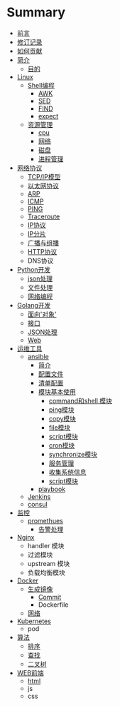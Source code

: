 # Summary

* [前言](README.md)
* [修订记录](revision-record.md)
* [如何贡献](how-to-contribute.md)
* [简介](introduction/README.md)
  * [目的](introduction/what.md)
* [Linux](linux/README.md)
  * [Shell编程](linux/shell/README.md)
    * [AWK](linux/shell/awk.md)
    * [SED](linux/shell/sed.md)
    * [FIND](linux/shell/find.md)
    * [expect](linux/shell/expect.md)
  * [资源管理](linux/manager/README.md)
    * [cpu](linux/manager/cpu.md)
    * [网络](linux/manager/net.md)
    * [磁盘](linux/disk/README.md)
    * [进程管理](linux/process/README.md)
* [网络协议](tcp_ip/README.md)
  * [TCP/IP模型](tcp_ip/model.md)
  * [以太网协议](tcp_ip/ethernet.md)
  * [ARP](tcp_ip/arp.md)
  * [ICMP](tcp_ip/icmp.md)
  * [PING](tcp_ip/ping.md)
  * [Traceroute](tcp_ip/traceroute.md)
  * [IP协议](tcp_ip/ip-protocol.md)
  * [IP分片](tcp_ip/ip-fragmentation.md)
  * [广播与组播](tcp_ip/cast.md)
  * [HTTP协议](tcp_ip/httpxie-yi.md)
  * DNS协议
* [Python开发](python/README.md)
  * [json处理](python/json.md)
  * [文件处理](python/file.md)
  * [网络编程](python/network.md)
* [Golang开发](golang/README.md)
  * [面向'对象'](golang/web/mian-541127-dui-8c6127.md)
  * [接口](golang/web/jie-kou.md)
  * [JSON处理](golang/json.md)
  * [Web](golang/web/README.md)
* [运维工具](devops/README.md)
  * [ansible](devops/ansible/README.md)
    * [简介](devops/ansible/introduce.md)
    * [配置文件](devops/ansible/pei-zhi-wen-jian.md)
    * [清单配置](devops/ansible/qing-dan-pei-zhi.md)
    * [模块基本使用](devops/ansible/mo-kuai-ji-ben-shi-yong.md)
      * [command和shell 模块](devops/ansible/commandhe-shell-mo-kuai.md)
      * [ping模块](devops/ansible/pingmo-kuai.md)
      * [copy模块](devops/ansible/copy.md)
      * [file模块](devops/ansible/filemo-kuai.md)
      * [script模块](devops/ansible/scriptmo-kuai.md)
      * [cron模块](devops/ansible/cronmo-kuai.md)
      * [synchronize模块](devops/ansible/synchronizemo-kuai.md)
      * [服务管理](devops/ansible/fu-wu-guan-li.md)
      * [收集系统信息](devops/ansible/shou-ji-xi-tong-xin-xi.md)
      * [script模块](devops/ansible/scriptmo-kuai.md)
    * [playbook](devops/ansible/playbook.md)
  * [Jenkins](devops/ansible/jenkins.md)
  * [consul](devops/ansible/consul.md)
* [监控](monitor/README.md)
  * [promethues](monitor/promethues.md)
    * [告警处理](monitor/demo.md)
* [Nginx](nginx.md)
  * handler 模块
  * 过滤模块
  * upstream 模块
  * 负载均衡模块
* [Docker](docker.md)
  * [生成镜像](docker/sheng-cheng-jing-xiang.md)
    * [Commit](docker/sheng-cheng-jing-xiang/commit.md)
    * Dockerfile
  * [网络](docker/net.md)
* [Kubernetes](wang-luo.md)
  * pod
* [算法](suan-fa.md)
  * [排序](suan-fa/pai-xu.md)
  * [查找](suan-fa/cha-zhao.md)
  * [二叉树](suan-fa/er-cha-shu.md)
* [WEB前端](webqian-duan.md)
  * [html](webqian-duan/html.md)
  * js
  * css

